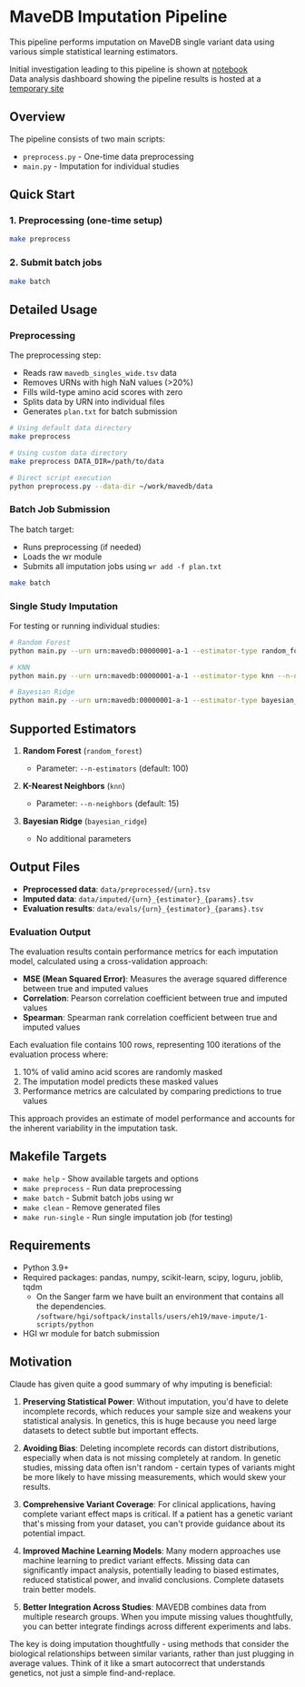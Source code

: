 # MaveDB Imputation Pipeline

This pipeline performs imputation on MaveDB single variant data using various simple statistical learning estimators.

Initial investigation leading to this pipeline is shown at [notebook](https://github.com/allydunham/xai_hackathon2024/blob/sklearn-imputation/mavedb-imputation.ipynb)  
Data analysis dashboard showing the pipeline results is hosted at a [temporary site](http://jira-report.hgi.sanger.ac.uk:8050/)

## Overview

The pipeline consists of two main scripts:
- `preprocess.py` - One-time data preprocessing
- `main.py` - Imputation for individual studies

## Quick Start

### 1. Preprocessing (one-time setup)
```bash
make preprocess
```

### 2. Submit batch jobs
```bash
make batch
```

## Detailed Usage

### Preprocessing
The preprocessing step:
- Reads raw `mavedb_singles_wide.tsv` data
- Removes URNs with high NaN values (>20%)
- Fills wild-type amino acid scores with zero
- Splits data by URN into individual files
- Generates `plan.txt` for batch submission

```bash
# Using default data directory
make preprocess

# Using custom data directory
make preprocess DATA_DIR=/path/to/data

# Direct script execution
python preprocess.py --data-dir ~/work/mavedb/data
```

### Batch Job Submission
The batch target:
- Runs preprocessing (if needed)
- Loads the wr module
- Submits all imputation jobs using `wr add -f plan.txt`

```bash
make batch
```

### Single Study Imputation
For testing or running individual studies:

```bash
# Random Forest
python main.py --urn urn:mavedb:00000001-a-1 --estimator-type random_forest --n-estimators 100

# KNN
python main.py --urn urn:mavedb:00000001-a-1 --estimator-type knn --n-neighbors 15

# Bayesian Ridge
python main.py --urn urn:mavedb:00000001-a-1 --estimator-type bayesian_ridge
```

## Supported Estimators

1. **Random Forest** (`random_forest`)
   - Parameter: `--n-estimators` (default: 100)

2. **K-Nearest Neighbors** (`knn`)
   - Parameter: `--n-neighbors` (default: 15)

3. **Bayesian Ridge** (`bayesian_ridge`)
   - No additional parameters

## Output Files

- **Preprocessed data**: `data/preprocessed/{urn}.tsv`
- **Imputed data**: `data/imputed/{urn}_{estimator}_{params}.tsv`
- **Evaluation results**: `data/evals/{urn}_{estimator}_{params}.tsv`

### Evaluation Output

The evaluation results contain performance metrics for each imputation model, calculated using a cross-validation approach:

- **MSE (Mean Squared Error)**: Measures the average squared difference between true and imputed values
- **Correlation**: Pearson correlation coefficient between true and imputed values
- **Spearman**: Spearman rank correlation coefficient between true and imputed values

Each evaluation file contains 100 rows, representing 100 iterations of the evaluation process where:
1. 10% of valid amino acid scores are randomly masked
2. The imputation model predicts these masked values
3. Performance metrics are calculated by comparing predictions to true values

This approach provides an estimate of model performance and accounts for the inherent variability in the imputation task.

## Makefile Targets

- `make help` - Show available targets and options
- `make preprocess` - Run data preprocessing
- `make batch` - Submit batch jobs using wr
- `make clean` - Remove generated files
- `make run-single` - Run single imputation job (for testing)

## Requirements

- Python 3.9+
- Required packages: pandas, numpy, scikit-learn, scipy, loguru, joblib, tqdm
    - On the Sanger farm we have built an environment that contains all the dependencies. `/software/hgi/softpack/installs/users/eh19/mave-impute/1-scripts/python`
- HGI wr module for batch submission

## Motivation
Claude has given quite a good summary of why imputing is beneficial:

1. **Preserving Statistical Power**: Without imputation, you'd have to delete incomplete records, which reduces your sample size and weakens your statistical analysis. In genetics, this is huge because you need large datasets to detect subtle but important effects.

2. **Avoiding Bias**: Deleting incomplete records can distort distributions, especially when data is not missing completely at random. In genetic studies, missing data often isn't random - certain types of variants might be more likely to have missing measurements, which would skew your results.

3. **Comprehensive Variant Coverage**: For clinical applications, having complete variant effect maps is critical. If a patient has a genetic variant that's missing from your dataset, you can't provide guidance about its potential impact.

4. **Improved Machine Learning Models**: Many modern approaches use machine learning to predict variant effects. Missing data can significantly impact analysis, potentially leading to biased estimates, reduced statistical power, and invalid conclusions. Complete datasets train better models.

5. **Better Integration Across Studies**: MAVEDB combines data from multiple research groups. When you impute missing values thoughtfully, you can better integrate findings across different experiments and labs.

The key is doing imputation thoughtfully - using methods that consider the biological relationships between similar variants, rather than just plugging in average values. Think of it like a smart autocorrect that understands genetics, not just a simple find-and-replace.
